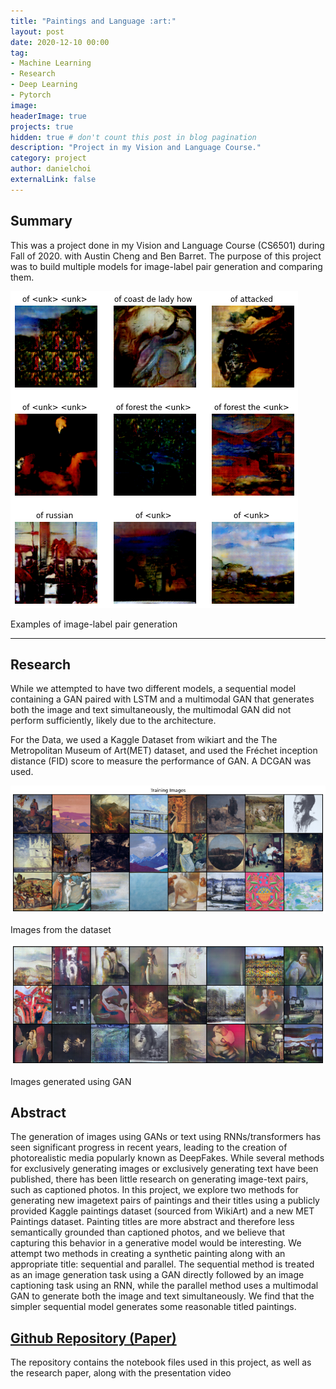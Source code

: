 ```yaml
---
title: "Paintings and Language :art:"
layout: post
date: 2020-12-10 00:00
tag: 
- Machine Learning
- Research
- Deep Learning
- Pytorch
image: 
headerImage: true
projects: true
hidden: true # don't count this post in blog pagination
description: "Project in my Vision and Language Course."
category: project
author: danielchoi
externalLink: false
---
```

## Summary

This was a project done in my Vision and Language Course (CS6501) during Fall of 2020. with Austin Cheng and Ben Barret. The purpose of this project was to build multiple models for image-label pair generation and comparing them.

![Markdown Image][1]
<figcaption class="caption">Examples of image-label pair generation</figcaption>

---

## Research
While we attempted to have two different models, a sequential model containing a GAN paired with LSTM and a multimodal GAN that generates both the image and text simultaneously, the multimodal GAN did not perform sufficiently, likely due to the architecture. 

For the Data, we used a Kaggle Dataset from wikiart and the The Metropolitan Museum of Art(MET) dataset, and used the Fréchet inception distance (FID) score to measure the performance of GAN. A DCGAN was used.

![Markdown Image][2]
<figcaption class="caption">Images from the dataset</figcaption>

![Markdown Image][3]
<figcaption class="caption">Images generated using GAN</figcaption>

## Abstract

The generation of images using GANs or text using RNNs/transformers has seen significant progress in recent years, leading to the creation of photorealistic media popularly known as DeepFakes. While several methods for exclusively generating images or exclusively generating text have been published, there has been little research on generating image-text pairs, such as captioned photos. In this project, we explore two methods for generating new imagetext pairs of paintings and their titles using a publicly provided Kaggle paintings dataset (sourced from WikiArt) and a new MET Paintings dataset. Painting titles are more abstract and therefore less semantically grounded than captioned photos, and we believe that capturing this behavior in a generative model would be interesting. We attempt two methods in creating a synthetic painting along with an appropriate title: sequential and parallel. The sequential method is treated as an image generation task using a GAN directly followed by an image captioning task using an RNN, while the parallel method uses a multimodal GAN to generate both the image and text simultaneously. We find that the simpler sequential model generates some reasonable titled paintings.

## [Github Repository (Paper)](https://github.com/jerichoi224/Paintings-and-Language)
The repository contains the notebook files used in this project, as well as the research paper, along with the presentation video

[1]:/assets/images/projects/painting_language/1.png
[2]:/assets/images/projects/painting_language/2.png
[3]:/assets/images/projects/painting_language/3.png
